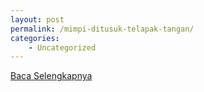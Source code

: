 ```yaml
---
layout: post
permalink: /mimpi-ditusuk-telapak-tangan/
categories:
    - Uncategorized
---
```


[Baca Selengkapnya](/07)